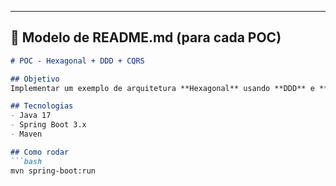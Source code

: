 ---

## 📄 Modelo de README.md (para cada POC)
```markdown
# POC - Hexagonal + DDD + CQRS

## Objetivo
Implementar um exemplo de arquitetura **Hexagonal** usando **DDD** e **CQRS** com Spring Boot.

## Tecnologias
- Java 17
- Spring Boot 3.x
- Maven

## Como rodar
```bash
mvn spring-boot:run
